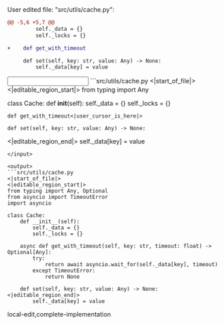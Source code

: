<events>
User edited file: "src/utils/cache.py":

```diff
@@ -5,6 +5,7 @@
         self._data = {}
         self._locks = {}

+    def get_with_timeout

     def set(self, key: str, value: Any) -> None:
         self._data[key] = value
```
</events>

<input>
```src/utils/cache.py
<|start_of_file|>
<|editable_region_start|>
from typing import Any

class Cache:
    def __init__(self):
        self._data = {}
        self._locks = {}

    def get_with_timeout<|user_cursor_is_here|>

    def set(self, key: str, value: Any) -> None:
<|editable_region_end|>
        self._data[key] = value
```
</input>

<output>
```src/utils/cache.py
<|start_of_file|>
<|editable_region_start|>
from typing import Any, Optional
from asyncio import TimeoutError
import asyncio

class Cache:
    def __init__(self):
        self._data = {}
        self._locks = {}

    async def get_with_timeout(self, key: str, timeout: float) -> Optional[Any]:
        try:
            return await asyncio.wait_for(self._data[key], timeout)
        except TimeoutError:
            return None

    def set(self, key: str, value: Any) -> None:
<|editable_region_end|>
        self._data[key] = value
```
</output>

<labels>
local-edit,complete-implementation
</labels>
